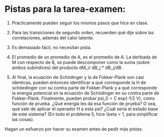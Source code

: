 # Pistas para la tarea-examen:

1. Prácticamente pueden seguir los mismos pasos que hice en clase. 

2. Para las transiciones de segundo orden, recuerden qué dije sobre las correlaciones, además del calor latente. 

3. Es demasiado fácil, no necesitan pista. 

4. El promedio de un promedio de A, es el promedio de A. La deribada de M con respecto de B, se puede descomponer como la suma (sobre ambos subíndices) del producto dM_i/ dB_j * dB_j/dB. 

5. Al final, la ecuación de Schödinger y la de Fokker-Plank son casi idénticas, pueden entonces identificar a qué corresponde la H de schöedinger con su contra parte de Fokker-Plank y a qué corresponde la energía potencial en la ecuación de Schödinger en su contra parte de Fokker-Plank. Finalmente, pueden probar psi_0 = C exp(-1/2 V), como función de prueba. ¿Qué energía les da esa función de prueba? O sea, qué sale de aplicar el operador H a esta psi? ¿Cuál sería el estado base de este sistema? 
(En todo el problema 5, hice \beta = 1, para simplificar las cosas). 

Hagan un esfuerzo por hacer su examen antes de pedir más pistas. 
